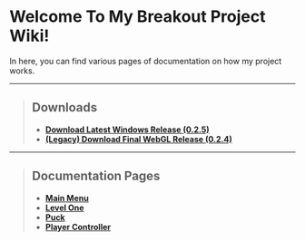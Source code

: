 # Welcome To My Breakout Project Wiki!

In here, you can find various pages of documentation on how my project works.

***

> ## Downloads
>
> - [**Download Latest Windows Release (0.2.5)**](https://noahrobichaux.github.io/Robichaux_Breakout/docs/downloadwindows)
> - [**(Legacy) Download Final WebGL Release (0.2.4)**](https://noahrobichaux.github.io/Robichaux_Breakout/docs/downloadwebgl)

***

> ## Documentation Pages
> - [**Main Menu**](https://noahrobichaux.github.io/Robichaux_Breakout/docs/mainmenu)
> - [**Level One**](https://noahrobichaux.github.io/Robichaux_Breakout/docs/levelone)
> - [**Puck**](https://noahrobichaux.github.io/Robichaux_Breakout/docs/puck)
> - [**Player Controller**](https://noahrobichaux.github.io/Robichaux_Breakout/docs/player)
